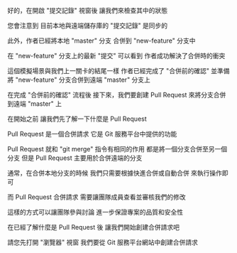 好的，在開啟 "提交記錄" 視窗後
讓我們來檢查其中的狀態

您會注意到
目前本地與遠端儲存庫的 "提交記錄" 是同步的

此外，作者已經將本地 "master" 分支
合併到 "new-feature" 分支中

在 "new-feature" 分支上的最新 "提交" 可以看到
作者成功解決了合併時的衝突

這個模擬場景與我們上一關卡的結尾一樣
作者已經完成了 "合併前的確認"
並準備將 "new-feature" 分支合併到遠端 "master" 分支上

在完成 "合併前的確認" 流程後
接下來，我們要創建 Pull Request
來將分支合併到遠端 "master" 上

在開始之前
讓我們先了解一下什麼是 Pull Request

Pull Request 是一個合併請求
它是 Git 服務平台中提供的功能

Pull Request 就和 "git merge" 指令有相同的作用
都是將一個分支合併至另一個分支
但是 Pull Request 主要用於合併遠端的分支

通常，在合併本地分支的時候
我們只需要根據快進合併或自動合併
來執行操作即可

而 Pull Request 合併請求
需要讓團隊成員查看並審核我們的修改

這樣的方式可以讓團隊參與討論
進一步保證專案的品質和安全性

在已經了解什麼是 Pull Request 後
讓我們開始創建合併請求吧

請您先打開 "瀏覽器" 視窗
我們要從 Git 服務平台網站中創建合併請求
